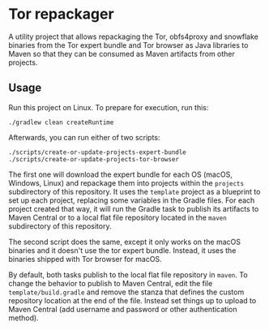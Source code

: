 # Tor repackager

A utility project that allows repackaging the Tor, obfs4proxy and snowflake
binaries from the Tor expert bundle and Tor browser as Java libraries to
Maven so that they can be consumed as Maven artifacts from other projects.

## Usage

Run this project on Linux. To prepare for execution, run this:

    ./gradlew clean createRuntime

Afterwards, you can run either of two scripts:

    ./scripts/create-or-update-projects-expert-bundle
    ./scripts/create-or-update-projects-tor-browser

The first one will download the expert bundle for each OS (macOS, Windows,
Linux) and repackage them into projects within the `projects` subdirectory
of this repository. It uses the `template` project as a blueprint to set up
each project, replacing some variables in the Gradle files.
For each project created that way, it will run the Gradle task to publish
its artifacts to Maven Central or to a local flat file repository located
in the `maven` subdirectory of this repository.

The second script does the same, except it only works on the macOS binaries
and it doesn't use the tor expert bundle.
Instead, it uses the binaries shipped with Tor browser for macOS.

By default, both tasks publish to the local flat file repository in `maven`.
To change the behavior to publish to Maven Central, edit the file
`template/build.gradle` and remove the stanza that defines the custom
repository location at the end of the file. Instead set things up to upload
to Maven Central (add username and password or other authentication method).
